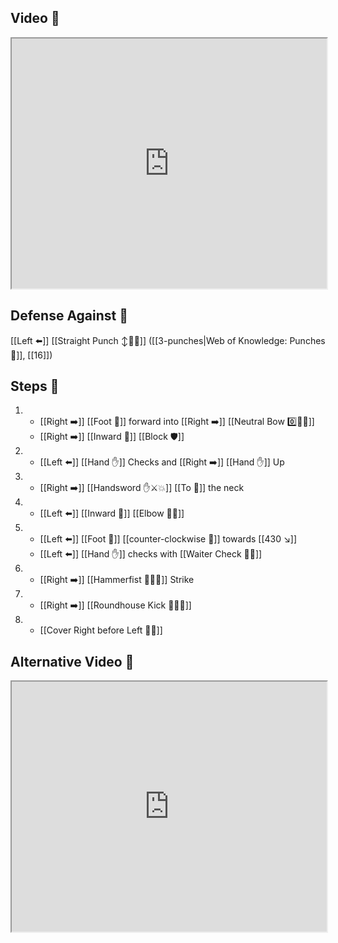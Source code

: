 ## Video 🎥

<iframe src="https://www.youtube.com/embed/uGtlfiYATKY" width="100%" height="400"></iframe>

## Defense Against 🤺

[[Left ⬅️]] [[Straight Punch ↕️👊💥]] ([[3-punches|Web of Knowledge: Punches 👊]], [[16]])

## Steps 👣

1. - [[Right ➡️]] [[Foot 🦶]] forward into [[Right ➡️]] [[Neutral Bow 0️⃣🧍‍♂️]] 
    - [[Right ➡️]] [[Inward 🔽]] [[Block 🛡️]]
2. - [[Left ⬅️]] [[Hand ✋]] Checks and [[Right ➡️]] [[Hand ✋]]  Up
3. - [[Right ➡️]] [[Handsword ✋⚔️💥]] [[To 🎯]] the neck
4. - [[Left ⬅️]] [[Inward 🔽]] [[Elbow 💪💥]]
5. - [[Left ⬅️]] [[Foot 🦶]] [[counter-clockwise 🔄]] towards [[430 ↘️]]
    - [[Left ⬅️]] [[Hand ✋]] checks with [[Waiter Check 🧑‍🍳]]
6. - [[Right ➡️]] [[Hammerfist 🔨✊💥]] Strike
7. - [[Right ➡️]] [[Roundhouse Kick 🔄🦶💥]]
8. - [[Cover Right before Left 🦶🔄]]

## Alternative Video 🎥

<iframe src="https://www.youtube.com/embed/u_2jNuEG3yc?start=324" width="100%" height="400"></iframe>
